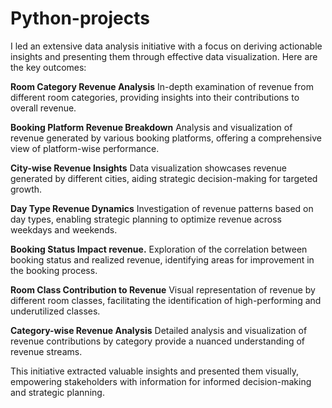 # Python-projects
I led an extensive data analysis initiative with a focus on deriving actionable insights and presenting them through effective data visualization. Here are the key outcomes:

**Room Category Revenue Analysis**
In-depth examination of revenue from different room categories, providing insights into their contributions to overall revenue.

**Booking Platform Revenue Breakdown**
Analysis and visualization of revenue generated by various booking platforms, offering a comprehensive view of platform-wise performance.

**City-wise Revenue Insights**
Data visualization showcases revenue generated by different cities, aiding strategic decision-making for targeted growth.

**Day Type Revenue Dynamics**
Investigation of revenue patterns based on day types, enabling strategic planning to optimize revenue across weekdays and weekends.

**Booking Status Impact revenue.**
Exploration of the correlation between booking status and realized revenue, identifying areas for improvement in the booking process.

**Room Class Contribution to Revenue**
Visual representation of revenue by different room classes, facilitating the identification of high-performing and underutilized classes.

**Category-wise Revenue Analysis**
Detailed analysis and visualization of revenue contributions by category provide a nuanced understanding of revenue streams.

This initiative extracted valuable insights and presented them visually, empowering stakeholders with information for informed decision-making and strategic planning.
